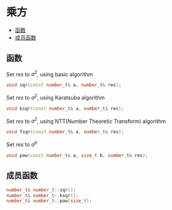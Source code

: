 <h1>乘方</h1>

 * [函数](#functions)
 * [成员函数](#memberfunctions)

<h2 id="functions">函数</h2>

Set _res_ to _a<sup>2</sup>_, using basic algorithm  
```C++
void sqr(const number_t& a, number_t& res);
```

Set _res_ to _a<sup>2</sup>_, using Karatsuba algorithm  
```C++
void ksqr(const number_t& a, number_t& res);
```

Set _res_ to _a<sup>2</sup>_, using NTT(Number Theoretic Transform) algorithm
```C++
void fsqr(const number_t& a, number_t& res);
```

Set _res_ to _a<sup>b</sup>_
```C++
void pow(const number_t& a, size_t b, number_t& res);
```

<h2 id="memberfunctions">成员函数</h2>

```C++
number_t& number_t::sqr();
number_t& number_t::ksqr();
number_t& number_t::pow(size_t);
```
